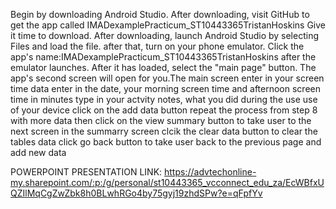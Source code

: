 Begin by downloading Android Studio.
After downloading, visit GitHub to get the app called IMADexamplePracticum_ST10443365TristanHoskins 
Give it time to download.
After downloading, launch Android Studio by selecting Files and load the file. after that, turn on your phone emulator. 
Click the app's name:IMADexamplePracticum_ST10443365TristanHoskins  after the emulator launches. 
After it has loaded, select the "main page" button. 
The app's second screen will open for you.The main screen
enter in your screen time data
enter in the date, your morning screen time and afternoon screen time in minutes
type in your actvity notes, what you did during the use use of your device
click on the add data button
repeat the process from step 8 with more data
then click on the view summary button to take user to the next screen
in the summarry screen clcik the clear data button to clear the tables data
click go back button to take user back to the previous page and add new data 

POWERPOINT PRESENTATION LINK: https://advtechonline-my.sharepoint.com/:p:/g/personal/st10443365_vcconnect_edu_za/EcWBfxUQZIlMqCgZwZbk8h0BLwhRGo4by75gyj19zhdSPw?e=qFpfYv
